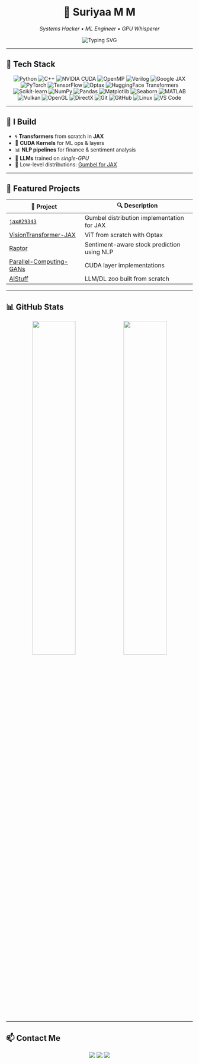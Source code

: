 <h1 align="center">🚀 Suriyaa M M</h1>
<p align="center"><i>Systems Hacker • ML Engineer • GPU Whisperer</i></p>

<p align="center">
  <img src="https://readme-typing-svg.herokuapp.com?font=Fira+Code&pause=1000&color=00F7FF&vCenter=true&multiline=true&width=700&height=80&lines=Making+ML+faster%2C+smarter+and+GPU-friendlier+⚡;Contributor+to+JAX+%F0%9F%A4%96+%7C+Builder+of+ViTs%2C+Kernels%2C+and+LLMs;" alt="Typing SVG" />
</p>

---

## 🧰 Tech Stack
<p align="center"> 
  <!-- Languages --> 
  <img src="https://img.shields.io/badge/Python-3776AB?style=for-the-badge&logo=python&logoColor=white" title="Python"/> 
  <img src="https://img.shields.io/badge/C++-00599C?style=for-the-badge&logo=c%2B%2B&logoColor=white" title="C++"/> 
  <img src="https://img.shields.io/badge/CUDA-76B900?style=for-the-badge&logo=nvidia&logoColor=white" title="NVIDIA CUDA"/> 
  <img src="https://img.shields.io/badge/OpenMP-0033A0?style=for-the-badge&logoColor=white" title="OpenMP"/> 
  <img src="https://img.shields.io/badge/Verilog-B2B7F8?style=for-the-badge&logoColor=white" title="Verilog"/> 

  <!-- ML Libraries --> 
  <img src="https://img.shields.io/badge/JAX-FFCC00?style=for-the-badge&logo=google&logoColor=black" title="Google JAX"/> 
  <img src="https://img.shields.io/badge/PyTorch-EE4C2C?style=for-the-badge&logo=pytorch&logoColor=white" title="PyTorch"/> 
  <img src="https://img.shields.io/badge/TensorFlow-FF6F00?style=for-the-badge&logo=tensorflow&logoColor=white" title="TensorFlow"/> 
  <img src="https://img.shields.io/badge/Optax-0091FF?style=for-the-badge&logoColor=white" title="Optax"/> 
  <img src="https://img.shields.io/badge/HuggingFace-FFD21F?style=for-the-badge&logo=huggingface&logoColor=black" title="HuggingFace Transformers"/> 
  <img src="https://img.shields.io/badge/Scikit--Learn-F7931E?style=for-the-badge&logo=scikit-learn&logoColor=white" title="Scikit-learn"/> 

  <!-- Data & Viz --> 
  <img src="https://img.shields.io/badge/NumPy-013243?style=for-the-badge&logo=numpy&logoColor=white" title="NumPy"/> 
  <img src="https://img.shields.io/badge/Pandas-150458?style=for-the-badge&logo=pandas&logoColor=white" title="Pandas"/> 
  <img src="https://img.shields.io/badge/Matplotlib-11557C?style=for-the-badge&logo=matplotlib&logoColor=white" title="Matplotlib"/> 
  <img src="https://img.shields.io/badge/Seaborn-42a5f5?style=for-the-badge&logoColor=white" title="Seaborn"/> 
  <img src="https://img.shields.io/badge/MATLAB-0076A8?style=for-the-badge&logo=mathworks&logoColor=white" title="MATLAB"/> 

  <!-- Graphics & Compute --> 
  <img src="https://img.shields.io/badge/Vulkan-B72C20?style=for-the-badge&logo=vulkan&logoColor=white" title="Vulkan"/> 
  <img src="https://img.shields.io/badge/OpenGL-5586A4?style=for-the-badge&logo=opengl&logoColor=white" title="OpenGL"/> 
  <img src="https://img.shields.io/badge/DirectX-0078D7?style=for-the-badge&logo=directx&logoColor=white" title="DirectX"/> 

  <!-- Tools --> 
  <img src="https://img.shields.io/badge/Git-F05032?style=for-the-badge&logo=git&logoColor=white" title="Git"/> 
  <img src="https://img.shields.io/badge/GitHub-181717?style=for-the-badge&logo=github&logoColor=white" title="GitHub"/> 
  <img src="https://img.shields.io/badge/Linux-FCC624?style=for-the-badge&logo=linux&logoColor=black" title="Linux"/> 
  <img src="https://img.shields.io/badge/VSCode-007ACC?style=for-the-badge&logo=visual-studio-code&logoColor=white" title="VS Code"/> 
</p>

---

## 🧠 I Build

- 🌀 **Transformers** from scratch in **JAX**
- 🚀 **CUDA Kernels** for ML ops & layers
- 📊 **NLP pipelines** for finance & sentiment analysis
- 🧬 **LLMs** trained on *single-GPU*
- 🧮 Low-level distributions: [Gumbel for JAX](https://github.com/jax-ml/jax/pull/29343)

---

## 🔗 Featured Projects

| 🚀 Project | 🔍 Description |
|-----------|----------------|
| [`jax#29343`](https://github.com/jax-ml/jax/pull/29343) | Gumbel distribution implementation for JAX |
| [VisionTransformer-JAX](https://github.com/SuriyaaMM/VisionTransformer-Jax) | ViT from scratch with Optax |
| [Raptor](https://github.com/SuriyaaMM/Raptor) | Sentiment-aware stock prediction using NLP |
| [Parallel-Computing-GANs](https://github.com/codeclubiittp/Parallel-Computing-GANs) | CUDA layer implementations |
| [AIStuff](https://github.com/SuriyaaMM/AIStuff) | LLM/DL zoo built from scratch |

---

## 📊 GitHub Stats

<p align="center">
  <img src="https://github-readme-stats.vercel.app/api?username=SuriyaaMM&show_icons=true&theme=radical" width="48%"/>
  <img src="https://github-readme-stats.vercel.app/api/top-langs/?username=SuriyaaMM&layout=compact&theme=radical" width="48%"/>
</p>

---

## 📫 Contact Me

<p align="center">
  <a href="mailto:ee23b054@iittp.ac.in"><img src="https://img.shields.io/badge/email-ee23b054@iittp.ac.in-red?style=flat-square&logo=gmail"></a>
  <a href="https://github.com/SuriyaaMM"><img src="https://img.shields.io/badge/GitHub-SuriyaaMM-181717?style=flat-square&logo=github"></a>
  <a href="https://www.linkedin.com/in/suriyaa-mm-246976284/"><img src="https://img.shields.io/badge/LinkedIn-SuriyaaMM-blue?style=flat-square&logo=linkedin"></a>
</p>
